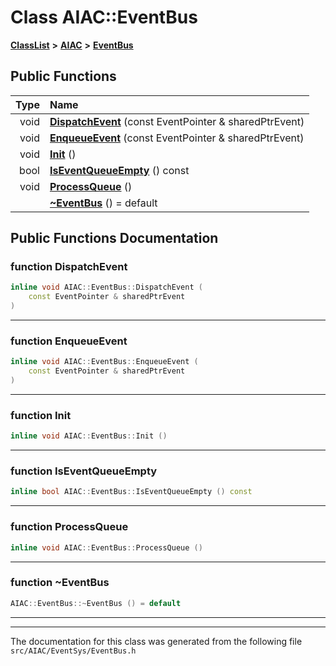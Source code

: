 

# Class AIAC::EventBus



[**ClassList**](annotated.md) **>** [**AIAC**](namespaceAIAC.md) **>** [**EventBus**](classAIAC_1_1EventBus.md)










































## Public Functions

| Type | Name |
| ---: | :--- |
|  void | [**DispatchEvent**](#function-dispatchevent) (const EventPointer & sharedPtrEvent) <br> |
|  void | [**EnqueueEvent**](#function-enqueueevent) (const EventPointer & sharedPtrEvent) <br> |
|  void | [**Init**](#function-init) () <br> |
|  bool | [**IsEventQueueEmpty**](#function-iseventqueueempty) () const<br> |
|  void | [**ProcessQueue**](#function-processqueue) () <br> |
|   | [**~EventBus**](#function-eventbus) () = default<br> |




























## Public Functions Documentation




### function DispatchEvent 

```C++
inline void AIAC::EventBus::DispatchEvent (
    const EventPointer & sharedPtrEvent
) 
```




<hr>



### function EnqueueEvent 

```C++
inline void AIAC::EventBus::EnqueueEvent (
    const EventPointer & sharedPtrEvent
) 
```




<hr>



### function Init 

```C++
inline void AIAC::EventBus::Init () 
```




<hr>



### function IsEventQueueEmpty 

```C++
inline bool AIAC::EventBus::IsEventQueueEmpty () const
```




<hr>



### function ProcessQueue 

```C++
inline void AIAC::EventBus::ProcessQueue () 
```




<hr>



### function ~EventBus 

```C++
AIAC::EventBus::~EventBus () = default
```




<hr>

------------------------------
The documentation for this class was generated from the following file `src/AIAC/EventSys/EventBus.h`

